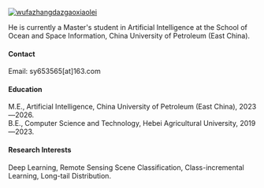 

[![wufazhangdazgaoxiaolei](https://img.shields.io/badge/wufazhangdazgaoxiaolei-github-blue?logo=github)](https://github.com/wufazhangdazgaoxiaolei)

He is currently a Master's student in Artificial Intelligence at the School of Ocean and Space Information, China University of Petroleum (East China).

#### Contact

Email: sy653565[at]163.com

#### Education
M.E., Artificial Intelligence, China University of Petroleum (East China), 2023—2026.\
B.E., Computer Science and Technology, Hebei Agricultural University, 2019—2023.

#### Research Interests
Deep Learning, Remote Sensing Scene Classification, Class-incremental Learning, Long-tail Distribution.


